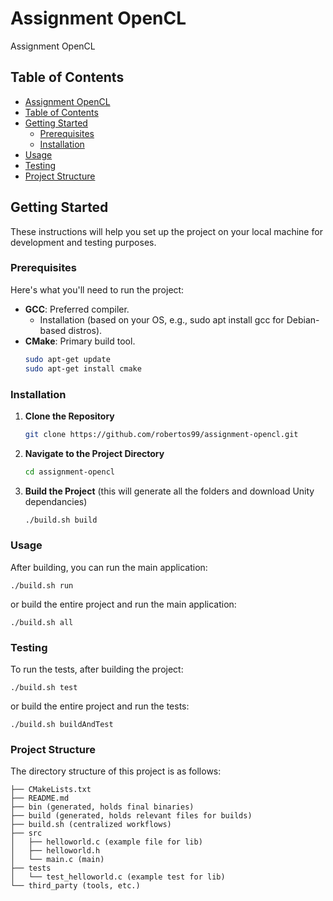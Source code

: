# Assignment OpenCL

Assignment OpenCL


## Table of Contents

- [Assignment OpenCL](#assignment-opencl)
- [Table of Contents](#table-of-contents)
- [Getting Started](#getting-started)
  - [Prerequisites](#prerequisites)
  - [Installation](#installation)
- [Usage](#usage)
- [Testing](#testing)
- [Project Structure](#project-structure)

## Getting Started

These instructions will help you set up the project on your local machine for development and testing purposes.

### Prerequisites

Here's what you'll need to run the project:

- **GCC**: Preferred compiler.
  - Installation (based on your OS, e.g., sudo apt install gcc for Debian-based distros).
- **CMake**: Primary build tool.
   ```bash
   sudo apt-get update 
   sudo apt-get install cmake

### Installation

1. **Clone the Repository**
    ```bash
   git clone https://github.com/robertos99/assignment-opencl.git

2. **Navigate to the Project Directory**
    ```bash
   cd assignment-opencl

3. **Build the Project** (this will generate all the folders and download Unity dependancies)

    ```bash
    ./build.sh build

### Usage
After building, you can run the main application:
    
    ./build.sh run

or build the entire project and run the main application:

    ./build.sh all


### Testing
To run the tests, after building the project:    

    ./build.sh test

or build the entire project and run the tests:

    ./build.sh buildAndTest

### Project Structure
The directory structure of this project is as follows:

```
├── CMakeLists.txt
├── README.md
├── bin (generated, holds final binaries)
├── build (generated, holds relevant files for builds)
├── build.sh (centralized workflows)
├── src
│   ├── helloworld.c (example file for lib)
│   ├── helloworld.h
│   └── main.c (main)
├── tests
│   └── test_helloworld.c (example test for lib)
└── third_party (tools, etc.)